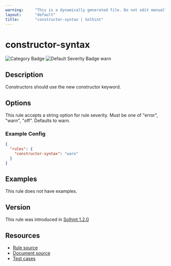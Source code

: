 ```yaml
---
warning:     "This is a dynamically generated file. Do not edit manually."
layout:      "default"
title:       "constructor-syntax | Solhint"
---
```


# constructor-syntax
![Category Badge](https://img.shields.io/badge/-Best%20Practices%20Rules-informational)
![Default Severity Badge warn](https://img.shields.io/badge/Default%20Severity-warn-yellow)

## Description
Constructors should use the new constructor keyword.

## Options
This rule accepts a string option for rule severity. Must be one of "error", "warn", "off". Defaults to warn.

### Example Config
```json
{
  "rules": {
    "constructor-syntax": "warn"
  }
}
```


## Examples
This rule does not have examples.

## Version
This rule was introduced in [Solhint 1.2.0](https://github.com/protofire/solhint/blob/v1.2.0)

## Resources
- [Rule source](https://github.com/protofire/solhint/blob/master/lib/rules/deprecations/constructor-syntax.js)
- [Document source](https://github.com/protofire/solhint/blob/master/docs/rules/deprecations/constructor-syntax.md)
- [Test cases](https://github.com/protofire/solhint/blob/master/test/rules/deprecations/constructor-syntax.js)
